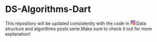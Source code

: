 # DS-Algorithms-Dart
This repository will be updated consistently with the code in  <a target= "_blank" href="https://www.instagram.com/yassinebennkhay/" alt="Instagram"><img height='15' src="https://github.com/yassine-bennkhay/yassine-bennkhay/blob/main/icons/Instagram_icon.png"></a> Data structure and algorithms posts serie.Make sure to check it out for more explanation!
